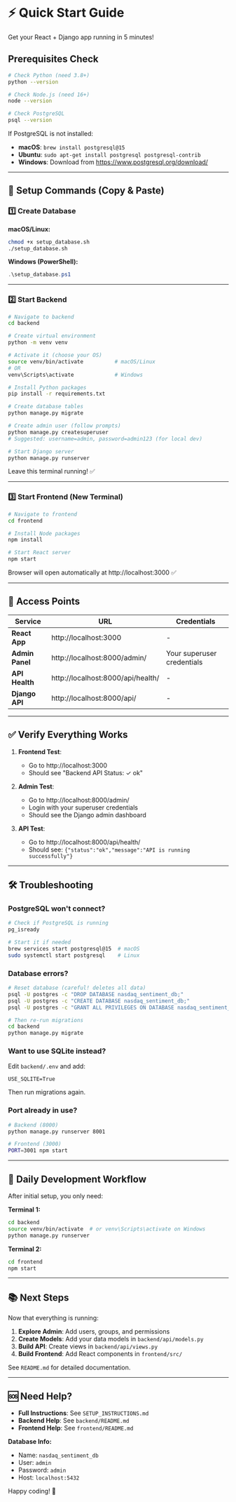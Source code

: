 # ⚡ Quick Start Guide

Get your React + Django app running in 5 minutes!

## Prerequisites Check

```bash
# Check Python (need 3.8+)
python --version

# Check Node.js (need 16+)
node --version

# Check PostgreSQL
psql --version
```

If PostgreSQL is not installed:
- **macOS**: `brew install postgresql@15`
- **Ubuntu**: `sudo apt-get install postgresql postgresql-contrib`
- **Windows**: Download from https://www.postgresql.org/download/

---

## 🚀 Setup Commands (Copy & Paste)

### 1️⃣ Create Database

**macOS/Linux:**
```bash
chmod +x setup_database.sh
./setup_database.sh
```

**Windows (PowerShell):**
```powershell
.\setup_database.ps1
```

---

### 2️⃣ Start Backend

```bash
# Navigate to backend
cd backend

# Create virtual environment
python -m venv venv

# Activate it (choose your OS)
source venv/bin/activate          # macOS/Linux
# OR
venv\Scripts\activate             # Windows

# Install Python packages
pip install -r requirements.txt

# Create database tables
python manage.py migrate

# Create admin user (follow prompts)
python manage.py createsuperuser
# Suggested: username=admin, password=admin123 (for local dev)

# Start Django server
python manage.py runserver
```

Leave this terminal running! ✅

---

### 3️⃣ Start Frontend (New Terminal)

```bash
# Navigate to frontend
cd frontend

# Install Node packages
npm install

# Start React server
npm start
```

Browser will open automatically at http://localhost:3000 ✅

---

## 🎯 Access Points

| Service | URL | Credentials |
|---------|-----|-------------|
| **React App** | http://localhost:3000 | - |
| **Admin Panel** | http://localhost:8000/admin/ | Your superuser credentials |
| **API Health** | http://localhost:8000/api/health/ | - |
| **Django API** | http://localhost:8000/api/ | - |

---

## ✅ Verify Everything Works

1. **Frontend Test**: 
   - Go to http://localhost:3000
   - Should see "Backend API Status: ✓ ok"

2. **Admin Test**:
   - Go to http://localhost:8000/admin/
   - Login with your superuser credentials
   - Should see the Django admin dashboard

3. **API Test**:
   - Go to http://localhost:8000/api/health/
   - Should see: `{"status":"ok","message":"API is running successfully"}`

---

## 🛠️ Troubleshooting

### PostgreSQL won't connect?
```bash
# Check if PostgreSQL is running
pg_isready

# Start it if needed
brew services start postgresql@15  # macOS
sudo systemctl start postgresql    # Linux
```

### Database errors?
```bash
# Reset database (careful! deletes all data)
psql -U postgres -c "DROP DATABASE nasdaq_sentiment_db;"
psql -U postgres -c "CREATE DATABASE nasdaq_sentiment_db;"
psql -U postgres -c "GRANT ALL PRIVILEGES ON DATABASE nasdaq_sentiment_db TO admin;"

# Then re-run migrations
cd backend
python manage.py migrate
```

### Want to use SQLite instead?
Edit `backend/.env` and add:
```
USE_SQLITE=True
```
Then run migrations again.

### Port already in use?
```bash
# Backend (8000)
python manage.py runserver 8001

# Frontend (3000)
PORT=3001 npm start
```

---

## 🔄 Daily Development Workflow

After initial setup, you only need:

**Terminal 1:**
```bash
cd backend
source venv/bin/activate  # or venv\Scripts\activate on Windows
python manage.py runserver
```

**Terminal 2:**
```bash
cd frontend
npm start
```

---

## 📚 Next Steps

Now that everything is running:

1. **Explore Admin**: Add users, groups, and permissions
2. **Create Models**: Add your data models in `backend/api/models.py`
3. **Build API**: Create views in `backend/api/views.py`
4. **Build Frontend**: Add React components in `frontend/src/`

See `README.md` for detailed documentation.

---

## 🆘 Need Help?

- **Full Instructions**: See `SETUP_INSTRUCTIONS.md`
- **Backend Help**: See `backend/README.md`
- **Frontend Help**: See `frontend/README.md`

**Database Info:**
- Name: `nasdaq_sentiment_db`
- User: `admin`
- Password: `admin`
- Host: `localhost:5432`

Happy coding! 🎉


